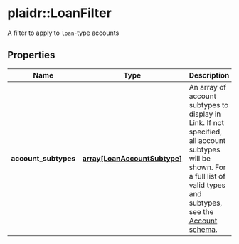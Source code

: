 # plaidr::LoanFilter

A filter to apply to `loan`-type accounts

## Properties
Name | Type | Description | Notes
------------ | ------------- | ------------- | -------------
**account_subtypes** | [**array[LoanAccountSubtype]**](LoanAccountSubtype.md) | An array of account subtypes to display in Link. If not specified, all account subtypes will be shown. For a full list of valid types and subtypes, see the [Account schema](https://plaid.com/docs/api/accounts#account-type-schema).  | 


